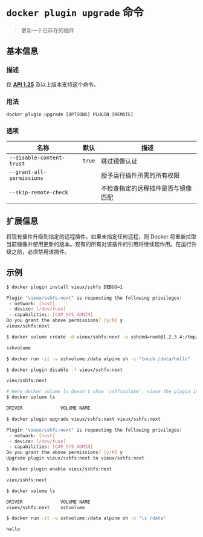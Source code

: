 # `docker plugin upgrade` 命令

> 更新一个已存在的插件

## 基本信息

### 描述

仅 [**API 1.25**](https://docs.docker.com/engine/api/v1.30/) 及以上版本支持这个命令。

### 用法

```
docker plugin upgrade [OPTIONS] PLUGIN [REMOTE]
```

### 选项

| 名称 | 默认 | 描述 |
| ---- | ---- | ---- |
| `--disable-content-trust` | `true` | 跳过镜像认证 |
| `--grant-all-permissions` | | 授予运行插件所需的所有权限 |
| `--skip-remote-check` | | 不检查指定的远程插件是否与镜像匹配 |

## 扩展信息

将现有插件升级到指定的远程插件。如果未指定任何远程，则 Docker 将重新拉取当前镜像并使用更新的版本。现有的所有对该插件的引用将继续起作用。在运行升级之前，必须禁用该插件。

## 示例

```bash
$ docker plugin install vieux/sshfs DEBUG=1

Plugin "vieux/sshfs:next" is requesting the following privileges:
 - network: [host]
 - device: [/dev/fuse]
 - capabilities: [CAP_SYS_ADMIN]
Do you grant the above permissions? [y/N] y
vieux/sshfs:next

$ docker volume create -d vieux/sshfs:next -o sshcmd=root@1.2.3.4:/tmp/shared -o password=XXX sshvolume

sshvolume

$ docker run -it -v sshvolume:/data alpine sh -c "touch /data/hello"

$ docker plugin disable -f vieux/sshfs:next

viex/sshfs:next

# Here docker volume ls doesn't show 'sshfsvolume', since the plugin is disabled
$ docker volume ls

DRIVER              VOLUME NAME

$ docker plugin upgrade vieux/sshfs:next vieux/sshfs:next

Plugin "vieux/sshfs:next" is requesting the following privileges:
 - network: [host]
 - device: [/dev/fuse]
 - capabilities: [CAP_SYS_ADMIN]
Do you grant the above permissions? [y/N] y
Upgrade plugin vieux/sshfs:next to vieux/sshfs:next

$ docker plugin enable vieux/sshfs:next

viex/sshfs:next

$ docker volume ls

DRIVER              VOLUME NAME
viuex/sshfs:next    sshvolume

$ docker run -it -v sshvolume:/data alpine sh -c "ls /data"

hello
```
